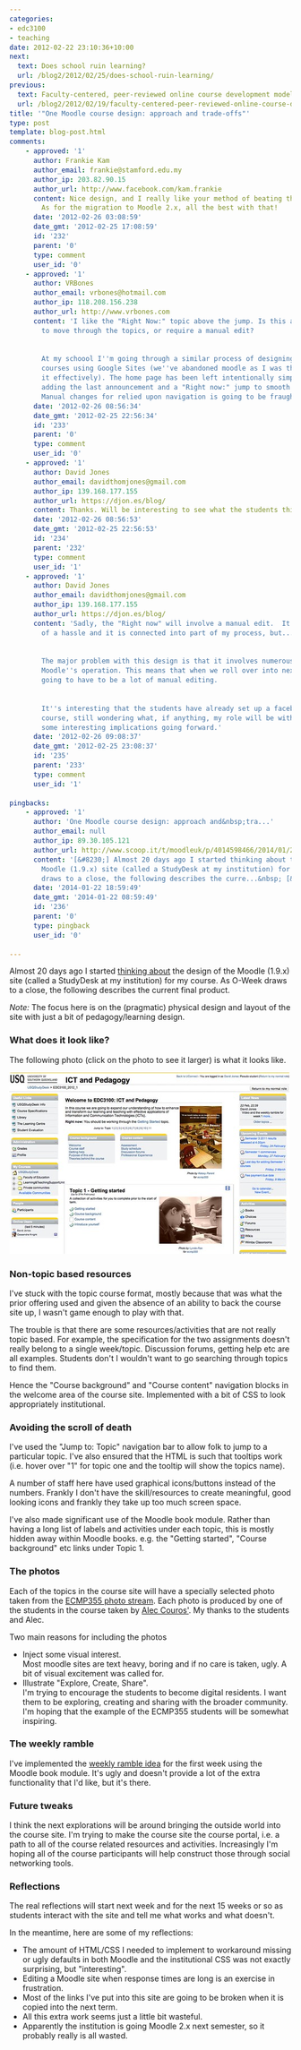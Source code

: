 ```yaml
---
categories:
- edc3100
- teaching
date: 2012-02-22 23:10:36+10:00
next:
  text: Does school ruin learning?
  url: /blog2/2012/02/25/does-school-ruin-learning/
previous:
  text: Faculty-centered, peer-reviewed online course development models
  url: /blog2/2012/02/19/faculty-centered-peer-reviewed-online-course-development-models/
title: '"One Moodle course design: approach and trade-offs"'
type: post
template: blog-post.html
comments:
    - approved: '1'
      author: Frankie Kam
      author_email: frankie@stamford.edu.my
      author_ip: 203.82.90.15
      author_url: http://www.facebook.com/kam.frankie
      content: Nice design, and I really like your method of beating the "Scroll Of Death".
        As for the migration to Moodle 2.x, all the best with that!
      date: '2012-02-26 03:08:59'
      date_gmt: '2012-02-25 17:08:59'
      id: '232'
      parent: '0'
      type: comment
      user_id: '0'
    - approved: '1'
      author: VRBones
      author_email: vrbones@hotmail.com
      author_ip: 118.208.156.238
      author_url: http://www.vrbones.com
      content: 'I like the "Right Now:" topic above the jump. Is this automatically going
        to move through the topics, or require a manual edit?
    
    
        At my schoool I''m going through a similar process of designing a framework for
        courses using Google Sites (we''ve abandoned moodle as I was the only one using
        it effectively). The home page has been left intentionally simple, but I''m considering
        adding the last announcement and a "Right now:" jump to smooth out the navigation.
        Manual changes for relied upon navigation is going to be fraught with danger though.'
      date: '2012-02-26 08:56:34'
      date_gmt: '2012-02-25 22:56:34'
      id: '233'
      parent: '0'
      type: comment
      user_id: '0'
    - approved: '1'
      author: David Jones
      author_email: davidthomjones@gmail.com
      author_ip: 139.168.177.155
      author_url: https://djon.es/blog/
      content: Thanks. Will be interesting to see what the students think.
      date: '2012-02-26 08:56:53'
      date_gmt: '2012-02-25 22:56:53'
      id: '234'
      parent: '232'
      type: comment
      user_id: '1'
    - approved: '1'
      author: David Jones
      author_email: davidthomjones@gmail.com
      author_ip: 139.168.177.155
      author_url: https://djon.es/blog/
      content: 'Sadly, the "Right now" will involve a manual edit.  It''s not that much
        of a hassle and it is connected into part of my process, but....
    
    
        The major problem with this design is that it involves numerous work arounds to
        Moodle''s operation. This means that when we roll over into next term, there is
        going to have to be a lot of manual editing.
    
    
        It''s interesting that the students have already set up a facebook page for the
        course, still wondering what, if anything, my role will be with that. That has
        some interesting implications going forward.'
      date: '2012-02-26 09:08:37'
      date_gmt: '2012-02-25 23:08:37'
      id: '235'
      parent: '233'
      type: comment
      user_id: '1'
    
pingbacks:
    - approved: '1'
      author: 'One Moodle course design: approach and&nbsp;tra...'
      author_email: null
      author_ip: 89.30.105.121
      author_url: http://www.scoop.it/t/moodleuk/p/4014598466/2014/01/22/one-moodle-course-design-approach-and-trade-offs
      content: '[&#8230;] Almost 20 days ago I started thinking about the design of the
        Moodle (1.9.x) site (called a StudyDesk at my institution) for my course. As O-Week
        draws to a close, the following describes the curre...&nbsp; [&#8230;]'
      date: '2014-01-22 18:59:49'
      date_gmt: '2014-01-22 08:59:49'
      id: '236'
      parent: '0'
      type: pingback
      user_id: '0'
    
---
```

Almost 20 days ago I started [thinking about](/blog2/2012/02/03/thinking-about-moodle-course-design/) the design of the Moodle (1.9.x) site (called a StudyDesk at my institution) for my course. As O-Week draws to a close, the following describes the current final product.

_Note:_ The focus here is on the (pragmatic) physical design and layout of the site with just a bit of pedagogy/learning design.

### What does it look like?

The following photo (click on the photo to see it larger) is what it looks like.

[![EDC3100 home page (Sem 1, 2012)](images/6774180370_7c227b4c51.jpg)](http://www.flickr.com/photos/david_jones/6774180370/ "EDC3100 home page (Sem 1, 2012) by David T Jones, on Flickr")

### Non-topic based resources

I've stuck with the topic course format, mostly because that was what the prior offering used and given the absence of an ability to back the course site up, I wasn't game enough to play with that.

The trouble is that there are some resources/activities that are not really topic based. For example, the specification for the two assignments doesn't really belong to a single week/topic. Discussion forums, getting help etc are all examples. Students don't I wouldn't want to go searching through topics to find them.

Hence the "Course background" and "Course content" navigation blocks in the welcome area of the course site. Implemented with a bit of CSS to look appropriately institutional.

### Avoiding the scroll of death

I've used the "Jump to: Topic" navigation bar to allow folk to jump to a particular topic. I've also ensured that the HTML is such that tooltips work (i.e. hover over "1" for topic one and the tooltip will show the topics name).

A number of staff here have used graphical icons/buttons instead of the numbers. Frankly I don't have the skill/resources to create meaningful, good looking icons and frankly they take up too much screen space.

I've also made significant use of the Moodle book module. Rather than having a long list of labels and activities under each topic, this is mostly hidden away within Moodle books. e.g. the "Getting started", "Course background" etc links under Topic 1.

### The photos

Each of the topics in the course site will have a specially selected photo taken from the [ECMP355 photo stream](http://www.flickr.com/photos/ecmp355/). Each photo is produced by one of the students in the course taken by [Alec Couros'](https://twitter.com/#!/courosa). My thanks to the students and Alec.

Two main reasons for including the photos

- Inject some visual interest.  
    Most moodle sites are text heavy, boring and if no care is taken, ugly. A bit of visual excitement was called for.
- Illustrate "Explore, Create, Share".  
    I'm trying to encourage the students to become digital residents. I want them to be exploring, creating and sharing with the broader community. I'm hoping that the example of the ECMP355 students will be somewhat inspiring.

### The weekly ramble

I've implemented the [weekly ramble idea](/blog2/2012/02/19/designing-the-weekly-ramble/) for the first week using the Moodle book module. It's ugly and doesn't provide a lot of the extra functionality that I'd like, but it's there.

### Future tweaks

I think the next explorations will be around bringing the outside world into the course site. I'm trying to make the course site the course portal, i.e. a path to all of the course related resources and activities. Increasingly I'm hoping all of the course participants will help construct those through social networking tools.

### Reflections

The real reflections will start next week and for the next 15 weeks or so as students interact with the site and tell me what works and what doesn't.

In the meantime, here are some of my reflections:

- The amount of HTML/CSS I needed to implement to workaround missing or ugly defaults in both Moodle and the institutional CSS was not exactly surprising, but "interesting".
- Editing a Moodle site when response times are long is an exercise in frustration.
- Most of the links I've put into this site are going to be broken when it is copied into the next term.
- All this extra work seems just a little bit wasteful.
- Apparently the institution is going Moodle 2.x next semester, so it probably really is all wasted.